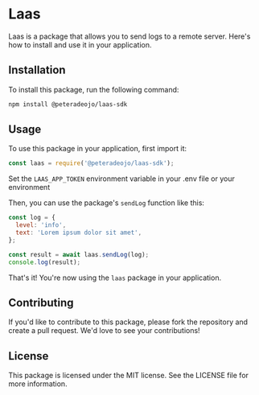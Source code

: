 # Laas

Laas is a package that allows you to send logs to a remote server. Here's how to install and use it in your application.

## Installation

To install this package, run the following command:

```bash
npm install @peteradeojo/laas-sdk
```

## Usage

To use this package in your application, first import it:

```javascript
const laas = require('@peteradeojo/laas-sdk');
```

Set the `LAAS_APP_TOKEN` environment variable in your .env file or your environment

Then, you can use the package's `sendLog` function like this:

```javascript
const log = {
  level: 'info',
  text: 'Lorem ipsum dolor sit amet',
};

const result = await laas.sendLog(log);
console.log(result);
```

That's it! You're now using the `laas` package in your application.

## Contributing

If you'd like to contribute to this package, please fork the repository and create a pull request. We'd love to see your contributions!

## License

This package is licensed under the MIT license. See the LICENSE file for more information.
